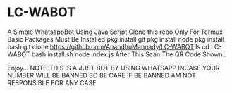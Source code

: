 # LC-WABOT
A Simple WhatsappBot Using  Java Script
Clone this repo
Only For Termux
Basic Packages Must Be Installed
pkg install git
pkg install node
pkg install bash
git clone https://github.com/AnandhuMannady/LC-WABOT
ls
cd LC-WABOT
bash install.sh
node index.js
After This Scan The QR Code Shown..


Enjoy...
NOTE-THIS IS A JUST BOT BY USING WHATSAPP INCASE YOUR NUMBER WILL BE BANNED SO BE CARE IF BE BANNED AM NOT RESPONSIBLE FOR ANY CASE
